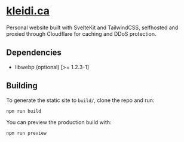 # [kleidi.ca](https://kleidi.ca)

Personal website built with SvelteKit and TailwindCSS, selfhosted and proxied through Cloudflare for caching and DDoS protection.

## Dependencies

- libwebp (optional) [>= 1.2.3-1]

## Building

To generate the static site to `build/`, clone the repo and run: 

```sh
npm run build
```

You can preview the production build with: 

```sh
npm run preview
```
